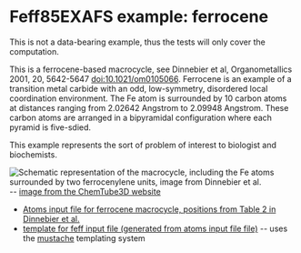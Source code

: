 # Feff85EXAFS example: ferrocene

This is not a data-bearing example, thus the tests will only cover the
computation.

This is a ferrocene-based macrocycle, see Dinnebier et al,
Organometallics 2001, 20, 5642-5647
[doi:10.1021/om0105066](http://dx.doi.org/10.1021/om0105066).
Ferrocene is an example of a transition metal carbide with an odd,
low-symmetry, disordered local coordination environment.  The Fe atom
is surrounded by 10 carbon atoms at distances ranging from 2.02642
Angstrom to 2.09948 Angstrom.  These carbon atoms are arranged in a
bipyramidal configuration where each pyramid is five-sdied.

This example represents the sort of problem of interest to biologist
and biochemists.


![Schematic representation of the macrocycle, including the Fe atoms surrounded by two ferrocenylene units, image from Dinnebier et al.](uraninite.gif) -- [image from the ChemTube3D website](http://www.chemtube3d.com/solidstate/SS-ZrSiO4.htm)


* [Atoms input file for ferrocene macrocycle, positions from Table 2 in Dinnebier et al.](ferrocene-macrocycle_atoms.inp)
* [template for feff input file (generated from atoms input file file)](ferrocene-macrocycle.mustache) -- uses the [mustache](http://mustache.github.io/) templating system

